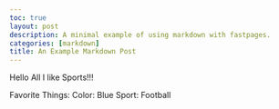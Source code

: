 ```yaml
---
toc: true
layout: post
description: A minimal example of using markdown with fastpages.
categories: [markdown]
title: An Example Markdown Post
---
```

Hello All
I like Sports!!!

Favorite Things:
Color: Blue
Sport: Football
